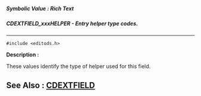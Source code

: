##### Symbolic Value : Rich Text
##### CDEXTFIELD_xxxHELPER - Entry helper type codes.
---
```
#include <editods.h>
```
**Description :**

These values identify the type of helper used for this field.

**See Also :**
[CDEXTFIELD](/reference/Data/CDEXTFIELD)
---
